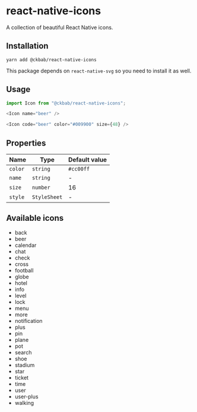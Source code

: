 # react-native-icons

A collection of beautiful React Native icons.

## Installation

```
yarn add @ckbab/react-native-icons
```

This package depends on `react-native-svg` so you need to install it as well.

## Usage

```js
import Icon from "@ckbab/react-native-icons";

<Icon name="beer" />

<Icon code="beer" color="#009900" size={48} />
```

## Properties

| Name    | Type         | Default value |
| ------- | ------------ | ------------- |
| `color` | `string`     | `#cc00ff`     |
| `name`  | `string`     | -             |
| `size`  | `number`     | 16            |
| `style` | `StyleSheet` | -             |

## Available icons

- back
- beer
- calendar
- chat
- check
- cross
- football
- globe
- hotel
- info
- level
- lock
- menu
- more
- notification
- plus
- pin
- plane
- pot
- search
- shoe
- stadium
- star
- ticket
- time
- user
- user-plus
- walking
